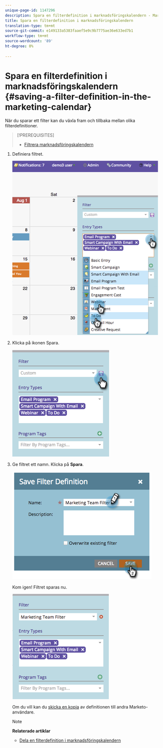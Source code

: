 ```yaml
---
unique-page-id: 1147296
description: Spara en filterdefinition i marknadsföringskalendern - Marketo Docs - Produktdokumentation
title: Spara en filterdefinition i marknadsföringskalendern
translation-type: tm+mt
source-git-commit: e149133a5383faaef5e9c9b7775ae36e633ed7b1
workflow-type: tm+mt
source-wordcount: '89'
ht-degree: 0%

---
```



# Spara en filterdefinition i marknadsföringskalendern {#saving-a-filter-definition-in-the-marketing-calendar}

När du sparar ett filter kan du växla fram och tillbaka mellan olika filterdefinitioner.

>[!PREREQUISITES]
>
>* [Filtrera marknadsföringskalendern](filtering-the-marketing-calendar.md)

>



1. Definiera filtret.

   ![](assets/image2014-9-24-10-3a50-3a49.png)

1. Klicka på ikonen Spara.

   ![](assets/image2014-9-24-10-3a50-3a57.png)

1. Ge filtret ett namn. Klicka på **Spara**.

   ![](assets/image2014-9-24-10-3a51-3a3.png)

   Kom igen! Filtret sparas nu.

   ![](assets/image2014-9-24-10-3a51-3a12.png)

   Om du vill kan du [skicka en kopia](sharing-a-filter-definition-in-the-marketing-calendar.md) av definitionen till andra Marketo-användare.

   >[!NOTE]
   >
   >**Relaterade artiklar**
   >
   >    
   >    
   >    * [Dela en filterdefinition i marknadsföringskalendern](sharing-a-filter-definition-in-the-marketing-calendar.md)


